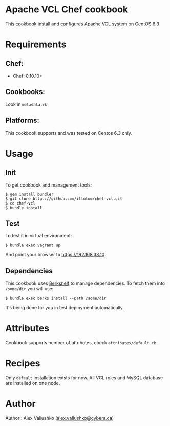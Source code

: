 # Apache VCL Chef cookbook
This cookbook install and configures Apache VCL system on CentOS 6.3

# Requirements
## Chef:
* Chef: 0.10.10+

## Cookbooks:
Look in `metadata.rb`.

## Platforms:
This cookbook supports and was tested on Centos 6.3 only.

# Usage
## Init
To get cookbook and management tools:

    $ gem install bundler
    $ git clone https://github.com/illotum/chef-vcl.git
    $ cd chef-vcl
    $ bundle install

## Test
To test it in virtual environment:

    $ bundle exec vagrant up

And point your browser to https://192.168.33.10

## Dependencies
This cookbook uses [Berkshelf](http://berkshelf.com/) to manage dependencies. To fetch them
into `/some/dir` you will use:

    $ bundle exec berks install --path /some/dir

It's being done for you in test deployment automatically.

# Attributes
Cookbook supports number of attributes, check `attributes/default.rb`.

# Recipes
Only `default` installation exists for now. All VCL roles and MySQL
database are installed on one node.

# Author
Author:: Alex Valiushko (<alex.valiushko@cybera.ca>)
